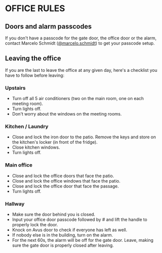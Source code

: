 # OFFICE RULES

## Doors and alarm passcodes

If you don't have a passcode for the gate door, the office door or the alarm, contact Marcelo Schmidt ([@marcelo.schmidt](https://open.rocket.chat/direct/marcelo.schmidt)) to get your passcode setup.

## Leaving the office

If you are the last to leave the office at any given day, here's a checklist you have to follow before leaving:

### Upstairs

- Turn off all 5 air conditioners (two on the main room, one on each meeting room).
- Turn lights off. 
- Don't worry about the windows on the meeting rooms.

### Kitchen / Laundry

- Close and lock the iron door to the patio. Remove the keys and store on the kitchen's locker (in front of the fridge).
- Close kitchen windows.
- Turn lights off.

### Main office

- Close and lock the office doors that face the patio.
- Close and lock the office windows that face the patio.
- Close and lock the office door that face the passage.
- Turn lights off.

### Hallway

- Make sure the door behind you is closed.
- Input your office door passcode followed by # and lift the handle to properly lock the door.
- Knock on Avus door to check if everyone has left as well.
- If nobody else is in the building, turn on the alarm.
- For the next 60s, the alarm will be off for the gate door. Leave, making sure the gate door is properly closed after leaving.
